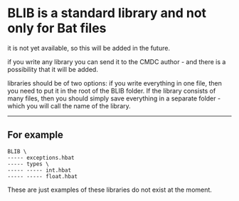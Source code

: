 # BLIB is a standard library and not only for Bat files

it is not yet available, so this will be added in the future.

if you write any library you can send it to the CMDC author -
and there is a possibility that it will be added.

libraries should be of two options:
if you write everything in one file,
then you need to put it in the root of the BLIB folder.
If the library consists of many files,
then you should simply save everything in a separate folder -
which you will call the name of the library.

---

## For example

    BLIB \  
    ----- exceptions.hbat  
    ----- types \  
    ----- ----- int.hbat  
    ----- ----- float.hbat  

These are just examples of these libraries do not exist at the moment.
